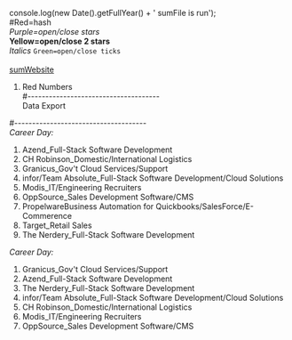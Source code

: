 console.log(new Date().getFullYear() + ' sumFile is run'); <br>
#Red=hash <br>
*Purple=open/close stars* <br>
**Yellow=open/close 2 stars** <br>
_Italics_
`Green=open/close ticks` <br>
<red> <br>
[sumWebsite](http://www.www.com) <br>
1.  Red Numbers <br>
#------------------------------------- <br>
    <!--CSV Export Button-->
     <div id="tester">
    <!--located http://localhost:5000/#/main-->
    <md-button class="md-warning" ng-click="sc.export()">Data Export</button>
    <!--<p>{{sc.exportTester}}</p>-->
#------------------------------------- <br>
*Career Day:*
<br>
1. Azend_Full-Stack Software Development<br>
2. CH Robinson_Domestic/International Logistics<br>
3. Granicus_Gov't Cloud Services/Support<br>
4. infor/Team Absolute_Full-Stack Software Development/Cloud Solutions<br>
5. Modis_IT/Engineering Recruiters<br>
6. OppSource_Sales Development Software/CMS<br>
7. PropelwareBusiness Automation for Quickbooks/SalesForce/E-Commerence<br>
8. Target_Retail Sales<br>
9. The Nerdery_Full-Stack Software Development<br>

*Career Day:*
1. Granicus_Gov't Cloud Services/Support
2. Azend_Full-Stack Software Development
3. The Nerdery_Full-Stack Software Development
4. infor/Team Absolute_Full-Stack Software Development/Cloud Solutions
5. CH Robinson_Domestic/International Logistics
6. Modis_IT/Engineering Recruiters
7. OppSource_Sales Development Software/CMS